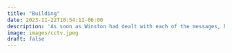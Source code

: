```yaml
---
title: "Building"
date: 2023-11-22T10:54:11-06:00
description: 'As soon as Winston had dealt with each of the messages, he clipped his speakwritten corrections to the appropriate copy of the Times and pushed them into the pneumatic tube. '
image: images/cctv.jpeg
draft: false
---
```

